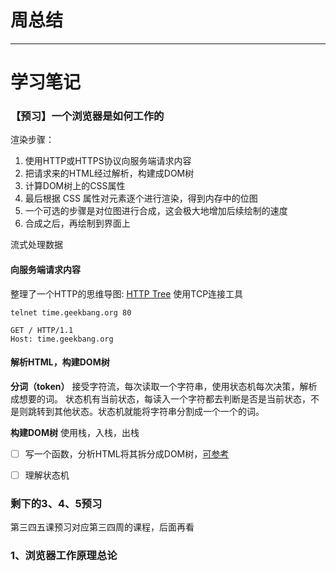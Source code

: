 # 周总结

----
# 学习笔记
### 【预习】一个浏览器是如何工作的
渲染步骤：
1. 使用HTTP或HTTPS协议向服务端请求内容
2. 把请求来的HTML经过解析，构建成DOM树
3. 计算DOM树上的CSS属性
4. 最后根据 CSS 属性对元素逐个进行渲染，得到内存中的位图
5. 一个可选的步骤是对位图进行合成，这会极大地增加后续绘制的速度
6. 合成之后，再绘制到界面上

流式处理数据

#### 向服务端请求内容
整理了一个HTTP的思维导图: [HTTP Tree](./assets/HTTP-tree.md)
使用TCP连接工具
```shell
telnet time.geekbang.org 80

GET / HTTP/1.1
Host: time.geekbang.org
```

#### 解析HTML，构建DOM树

**分词（token）**
接受字符流，每次读取一个字符串，使用状态机每次决策，解析成想要的词。
状态机有当前状态，每读入一个字符都去判断是否是当前状态，不是则跳转到其他状态。状态机就能将字符串分割成一个一个的词。

**构建DOM树**
使用栈，入栈，出栈

- [ ] 写一个函数，分析HTML将其拆分成DOM树，[可参考](https://github.com/aimergenge/toy-html-parser)
- [ ] 理解状态机


### 剩下的3、4、5预习
第三四五课预习对应第三四周的课程，后面再看

### 1、浏览器工作原理总论
